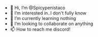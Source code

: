 - 👋 Hi, I’m @Spicypenistaco
- 👀 I’m interested in..I don't fully know
- 🌱 I’m currently learning nothing
- 💞️ I’m looking to collaborate on anything
- 📫 How to reach me discord!

<!---
Spicypenistaco/Spicypenistaco is a ✨ special ✨ repository because its `README.md` (this file) appears on your GitHub profile.
You can click the Preview link to take a look at your changes.
--->
